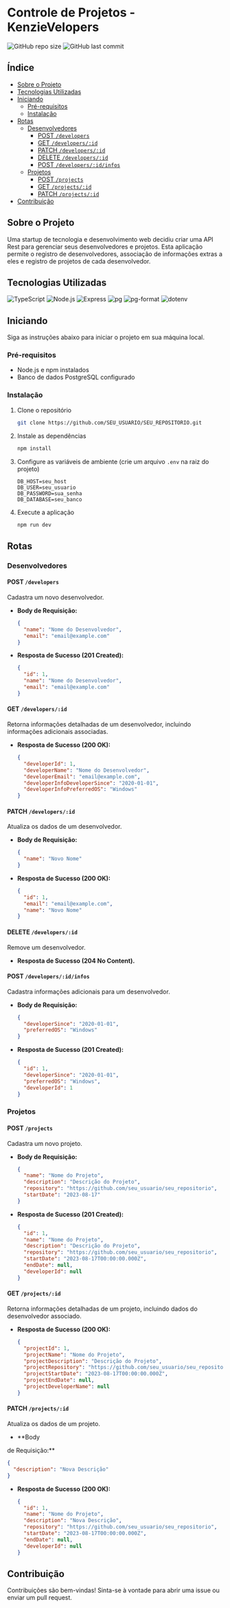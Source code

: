 
# Controle de Projetos - KenzieVelopers

![GitHub repo size](https://img.shields.io/github/repo-size/JhonnatanDouglas/controle-de-projetos-kenzievelopers)
![GitHub last commit](https://img.shields.io/github/last-commit/JhonnatanDouglas/controle-de-projetos-kenzievelopers)

## Índice

- [Sobre o Projeto](#sobre-o-projeto)
- [Tecnologias Utilizadas](#tecnologias-utilizadas)
- [Iniciando](#iniciando)
  - [Pré-requisitos](#pré-requisitos)
  - [Instalação](#instalação)
- [Rotas](#rotas)
  - [Desenvolvedores](#desenvolvedores)
    - [POST `/developers`](#post-developers)
    - [GET `/developers/:id`](#get-developersid)
    - [PATCH `/developers/:id`](#patch-developersid)
    - [DELETE `/developers/:id`](#delete-developersid)
    - [POST `/developers/:id/infos`](#post-developersidinfos)
  - [Projetos](#projetos)
    - [POST `/projects`](#post-projects)
    - [GET `/projects/:id`](#get-projectsid)
    - [PATCH `/projects/:id`](#patch-projectsid)
- [Contribuição](#contribuição)

## Sobre o Projeto

Uma startup de tecnologia e desenvolvimento web decidiu criar uma API Rest para gerenciar seus desenvolvedores e projetos. Esta aplicação permite o registro de desenvolvedores, associação de informações extras a eles e registro de projetos de cada desenvolvedor.

## Tecnologias Utilizadas

![TypeScript](https://img.shields.io/badge/TypeScript-4.x-blue.svg)
![Node.js](https://img.shields.io/badge/Node.js-latest-green.svg)
![Express](https://img.shields.io/badge/Express-4.x-blue.svg)
![pg](https://img.shields.io/badge/pg-8.x-blue.svg)
![pg-format](https://img.shields.io/badge/pg--format-latest-lightgrey.svg)
![dotenv](https://img.shields.io/badge/dotenv-latest-yellow.svg)

## Iniciando

Siga as instruções abaixo para iniciar o projeto em sua máquina local.

### Pré-requisitos

- Node.js e npm instalados
- Banco de dados PostgreSQL configurado

### Instalação

1. Clone o repositório
   ```sh
   git clone https://github.com/SEU_USUARIO/SEU_REPOSITORIO.git
   ```
2. Instale as dependências
   ```sh
   npm install
   ```
3. Configure as variáveis de ambiente (crie um arquivo `.env` na raiz do projeto)
   ```env
   DB_HOST=seu_host
   DB_USER=seu_usuario
   DB_PASSWORD=sua_senha
   DB_DATABASE=seu_banco
   ```
4. Execute a aplicação
   ```sh
   npm run dev
   ```

## Rotas

### Desenvolvedores

#### POST `/developers`

Cadastra um novo desenvolvedor.

- **Body de Requisição:**

  ```json
  {
    "name": "Nome do Desenvolvedor",
    "email": "email@example.com"
  }
  ```

- **Resposta de Sucesso (201 Created):**

  ```json
  {
    "id": 1,
    "name": "Nome do Desenvolvedor",
    "email": "email@example.com"
  }
  ```

#### GET `/developers/:id`

Retorna informações detalhadas de um desenvolvedor, incluindo informações adicionais associadas.

- **Resposta de Sucesso (200 OK):**

  ```json
  {
    "developerId": 1,
    "developerName": "Nome do Desenvolvedor",
    "developerEmail": "email@example.com",
    "developerInfoDeveloperSince": "2020-01-01",
    "developerInfoPreferredOS": "Windows"
  }
  ```

#### PATCH `/developers/:id`

Atualiza os dados de um desenvolvedor.

- **Body de Requisição:**

  ```json
  {
    "name": "Novo Nome"
  }
  ```

- **Resposta de Sucesso (200 OK):**

  ```json
  {
    "id": 1,
    "email": "email@example.com",
    "name": "Novo Nome"
  }
  ```

#### DELETE `/developers/:id`

Remove um desenvolvedor.

- **Resposta de Sucesso (204 No Content).**

#### POST `/developers/:id/infos`

Cadastra informações adicionais para um desenvolvedor.

- **Body de Requisição:**

  ```json
  {
    "developerSince": "2020-01-01",
    "preferredOS": "Windows"
  }
  ```

- **Resposta de Sucesso (201 Created):**

  ```json
  {
    "id": 1,
    "developerSince": "2020-01-01",
    "preferredOS": "Windows",
    "developerId": 1
  }
  ```

### Projetos

#### POST `/projects`

Cadastra um novo projeto.

- **Body de Requisição:**

  ```json
  {
    "name": "Nome do Projeto",
    "description": "Descrição do Projeto",
    "repository": "https://github.com/seu_usuario/seu_repositorio",
    "startDate": "2023-08-17"
  }
  ```

- **Resposta de Sucesso (201 Created):**

  ```json
  {
    "id": 1,
    "name": "Nome do Projeto",
    "description": "Descrição do Projeto",
    "repository": "https://github.com/seu_usuario/seu_repositorio",
    "startDate": "2023-08-17T00:00:00.000Z",
    "endDate": null,
    "developerId": null
  }
  ```

#### GET `/projects/:id`

Retorna informações detalhadas de um projeto, incluindo dados do desenvolvedor associado.

- **Resposta de Sucesso (200 OK):**

  ```json
  {
    "projectId": 1,
    "projectName": "Nome do Projeto",
    "projectDescription": "Descrição do Projeto",
    "projectRepository": "https://github.com/seu_usuario/seu_repositorio",
    "projectStartDate": "2023-08-17T00:00:00.000Z",
    "projectEndDate": null,
    "projectDeveloperName": null
  }
  ```

#### PATCH `/projects/:id`

Atualiza os dados de um projeto.

- **Body

 de Requisição:**

  ```json
  {
    "description": "Nova Descrição"
  }
  ```

- **Resposta de Sucesso (200 OK):**

  ```json
  {
    "id": 1,
    "name": "Nome do Projeto",
    "description": "Nova Descrição",
    "repository": "https://github.com/seu_usuario/seu_repositorio",
    "startDate": "2023-08-17T00:00:00.000Z",
    "endDate": null,
    "developerId": null
  }
  ```

## Contribuição

Contribuições são bem-vindas! Sinta-se à vontade para abrir uma issue ou enviar um pull request.

